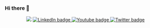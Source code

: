 ### Hi there 👋
<div id= "header" align= "center">
  <img src= "https://media.giphy.com/media/M9gbBd9nbDrOTu1Mqx/giphy.gif />
       <div id= "badges" >
    <a href= "https://www.linkedin.com/in/justice-uwakwe-8338b214b/">
  <img scr="https://img.shields.io/badge/LinkedIn-blue?logo=linkedin&logoColor=white&style=for-the-badge" alt = "LinkedIn badge" />
       </a>
    <a href= "https://www.youtube.com/channel/UCFL0Pqux2yOZ7AiMkLFvaCg">
  <img scr="https://img.shields.io/badge/Youtube-red?logo=youtube&logoColor=white&style=for-the-badge" alt = "Youtube badge" />
       </a>
    <a href= "https://twitter.com/justice_dxy">
  <img scr="https://img.shields.io/badge/Twitter-blue?logo=twitter&logoColor=white&style=for-the-badge" alt = "Twitter badge" />
       </a>
</div>
</div>       

